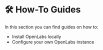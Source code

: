# 🛠️ How-To Guides

In this section you can find guides on how to:

* Install OpenLabs locally
* Configure your own OpenLabs instance